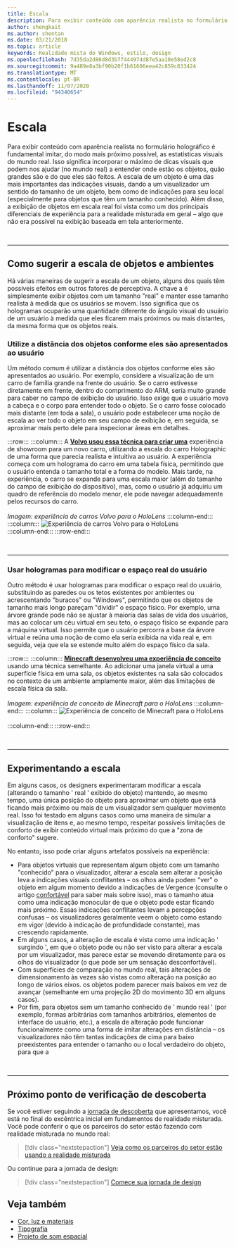 ```yaml
---
title: Escala
description: Para exibir conteúdo com aparência realista no formulário holográfico é fundamental imitar, do modo mais próximo possível, as estatísticas visuais do mundo real.
author: shengkait
ms.author: shentan
ms.date: 03/21/2018
ms.topic: article
keywords: Realidade mista do Windows, estilo, design
ms.openlocfilehash: 7d35da2d86d8d3b7f444974d87e5aa10e58ed2c8
ms.sourcegitcommit: 9a489e8a3bf90b20f1b61606eea42c859c833424
ms.translationtype: MT
ms.contentlocale: pt-BR
ms.lasthandoff: 11/07/2020
ms.locfileid: "94340654"
---
```

# <a name="scale"></a>Escala

Para exibir conteúdo com aparência realista no formulário holográfico é fundamental imitar, do modo mais próximo possível, as estatísticas visuais do mundo real. Isso significa incorporar o máximo de dicas visuais que podem nos ajudar (no mundo real) a entender onde estão os objetos, quão grandes são e do que eles são feitos. A escala de um objeto é uma das mais importantes das indicações visuais, dando a um visualizador um sentido do tamanho de um objeto, bem como de indicações para seu local (especialmente para objetos que têm um tamanho conhecido). Além disso, a exibição de objetos em escala real foi vista como um dos principais diferenciais de experiência para a realidade misturada em geral – algo que não era possível na exibição baseada em tela anteriormente.

<br>

---

## <a name="how-to-suggest-the-scale-of-objects-and-environments"></a>Como sugerir a escala de objetos e ambientes

Há várias maneiras de sugerir a escala de um objeto, alguns dos quais têm possíveis efeitos em outros fatores de perceptiva. A chave a é simplesmente exibir objetos com um tamanho "real" e manter esse tamanho realista à medida que os usuários se movem. Isso significa que os hologramas ocuparão uma quantidade diferente do ângulo visual do usuário de um usuário à medida que eles ficarem mais próximos ou mais distantes, da mesma forma que os objetos reais.

### <a name="utilize-the-distance-of-objects-as-they-are-presented-to-the-user"></a>Utilize a distância dos objetos conforme eles são apresentados ao usuário

Um método comum é utilizar a distância dos objetos conforme eles são apresentados ao usuário. Por exemplo, considere a visualização de um carro de família grande na frente do usuário. Se o carro estivesse diretamente em frente, dentro do comprimento do ARM, seria muito grande para caber no campo de exibição do usuário. Isso exige que o usuário mova a cabeça e o corpo para entender todo o objeto. Se o carro fosse colocado mais distante (em toda a sala), o usuário pode estabelecer uma noção de escala ao ver todo o objeto em seu campo de exibição e, em seguida, se aproximar mais perto dele para inspecionar áreas em detalhes.

:::row:::
    :::column:::
        A **[Volvo usou essa técnica para criar uma](https://www.youtube.com/watch?v=DilzwF90vec)** experiência de showroom para um novo carro, utilizando a escala do carro Holographic de uma forma que parecia realista e intuitiva ao usuário. A experiência começa com um holograma do carro em uma tabela física, permitindo que o usuário entenda o tamanho total e a forma do modelo. Mais tarde, na experiência, o carro se expande para uma escala maior (além do tamanho do campo de exibição do dispositivo), mas, como o usuário já adquiriu um quadro de referência do modelo menor, ele pode navegar adequadamente pelos recursos do carro.<br>
        <br>
        *Imagem: experiência de carros Volvo para o HoloLens*
    :::column-end:::
        :::column:::
       ![Experiência de carros Volvo para o HoloLens](images/volvo-cars-microsoft-hololens-experience01-640px.jpg)<br>
    :::column-end:::
:::row-end:::


<br>

---

### <a name="use-holograms-to-modify-the-users-real-space"></a>Usar hologramas para modificar o espaço real do usuário

Outro método é usar hologramas para modificar o espaço real do usuário, substituindo as paredes ou os tetos existentes por ambientes ou acrescentando "buracos" ou "Windows", permitindo que os objetos de tamanho mais longo pareçam "dividir" o espaço físico. Por exemplo, uma árvore grande pode não se ajustar à maioria das salas de vida dos usuários, mas ao colocar um céu virtual em seu teto, o espaço físico se expande para a máquina virtual. Isso permite que o usuário percorra a base da árvore virtual e reúna uma noção de como ela seria exibida na vida real e, em seguida, veja que ela se estende muito além do espaço físico da sala.

:::row:::
    :::column:::
        **[Minecraft desenvolveu uma experiência de conceito](https://minecraft.net/)** usando uma técnica semelhante. Ao adicionar uma janela virtual a uma superfície física em uma sala, os objetos existentes na sala são colocados no contexto de um ambiente amplamente maior, além das limitações de escala física da sala.<br>
        <br>
        *Imagem: experiência de conceito de Minecraft para o HoloLens*
    :::column-end:::
        :::column:::
       ![Experiência de conceito de Minecraft para o HoloLens](images/800px-minecraftwindow-640px.jpg)<br><br>
    :::column-end:::
:::row-end:::


<br>

---


## <a name="experimenting-with-scale"></a>Experimentando a escala

Em alguns casos, os designers experimentaram modificar a escala (alterando o tamanho ' real ' exibido do objeto) mantendo, ao mesmo tempo, uma única posição do objeto para aproximar um objeto que está ficando mais próximo ou mais de um visualizador sem qualquer movimento real. Isso foi testado em alguns casos como uma maneira de simular a visualização de itens e, ao mesmo tempo, respeitar possíveis limitações de conforto de exibir conteúdo virtual mais próximo do que a "zona de conforto" sugere.

No entanto, isso pode criar alguns artefatos possíveis na experiência:
* Para objetos virtuais que representam algum objeto com um tamanho "conhecido" para o visualizador, alterar a escala sem alterar a posição leva a indicações visuais conflitantes – os olhos ainda podem "ver" o objeto em algum momento devido a indicações de Vergence (consulte o artigo [confortável](comfort.md) para saber mais sobre isso), mas o tamanho atua como uma indicação monocular de que o objeto pode estar ficando mais próximo. Essas indicações conflitantes levam a percepções confusas – os visualizadores geralmente veem o objeto como estando em vigor (devido à indicação de profundidade constante), mas crescendo rapidamente.
* Em alguns casos, a alteração de escala é vista como uma indicação ' surgindo ', em que o objeto pode ou não ser visto para alterar a escala por um visualizador, mas parece estar se movendo diretamente para os olhos do visualizador (o que pode ser um sensação desconfortável).
* Com superfícies de comparação no mundo real, tais alterações de dimensionamento às vezes são vistas como alteração na posição ao longo de vários eixos. os objetos podem parecer mais baixos em vez de avançar (semelhante em uma projeção 2D do movimento 3D em alguns casos).
* Por fim, para objetos sem um tamanho conhecido de ' mundo real ' (por exemplo, formas arbitrárias com tamanhos arbitrários, elementos de interface do usuário, etc.), a escala de alteração pode funcionar funcionalmente como uma forma de imitar alterações em distância – os visualizadores não têm tantas indicações de cima para baixo preexistentes para entender o tamanho ou o local verdadeiro do objeto, para que a

<br>

---

## <a name="next-discovery-checkpoint"></a>Próximo ponto de verificação de descoberta

Se você estiver seguindo a [jornada de descoberta](../discover/get-started-with-mr.md) que apresentamos, você está no final do excêntrica inicial em fundamentos de realidade misturada. Você pode conferir o que os parceiros do setor estão fazendo com realidade misturada no mundo real: 

> [!div class="nextstepaction"]
> [Veja como os parceiros do setor estão usando a realidade misturada](../discover/get-started-with-mr.md#see-how-industry-partners-are-using-mixed-reality)

Ou continue para a jornada de design:

> [!div class="nextstepaction"]
> [Comece sua jornada de design](../design/design.md)

## <a name="see-also"></a>Veja também
* [Cor, luz e materiais](../color,-light-and-materials.md)
* [Tipografia](typography.md)
* [Projeto de som espacial](spatial-sound-design.md)
